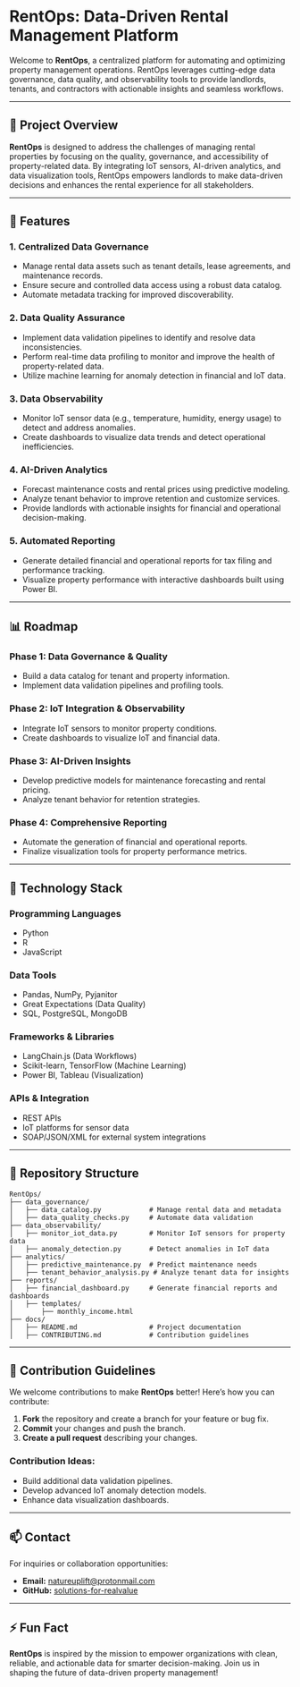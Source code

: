 # RentOps: Data-Driven Rental Management Platform

Welcome to **RentOps**, a centralized platform for automating and optimizing property management operations. RentOps leverages cutting-edge data governance, data quality, and observability tools to provide landlords, tenants, and contractors with actionable insights and seamless workflows.  

---

## 🚀 Project Overview

**RentOps** is designed to address the challenges of managing rental properties by focusing on the quality, governance, and accessibility of property-related data. By integrating IoT sensors, AI-driven analytics, and data visualization tools, RentOps empowers landlords to make data-driven decisions and enhances the rental experience for all stakeholders.

---

## 🌟 Features

### 1. **Centralized Data Governance**
- Manage rental data assets such as tenant details, lease agreements, and maintenance records.
- Ensure secure and controlled data access using a robust data catalog.
- Automate metadata tracking for improved discoverability.

### 2. **Data Quality Assurance**
- Implement data validation pipelines to identify and resolve data inconsistencies.
- Perform real-time data profiling to monitor and improve the health of property-related data.
- Utilize machine learning for anomaly detection in financial and IoT data.

### 3. **Data Observability**
- Monitor IoT sensor data (e.g., temperature, humidity, energy usage) to detect and address anomalies.
- Create dashboards to visualize data trends and detect operational inefficiencies.

### 4. **AI-Driven Analytics**
- Forecast maintenance costs and rental prices using predictive modeling.
- Analyze tenant behavior to improve retention and customize services.
- Provide landlords with actionable insights for financial and operational decision-making.

### 5. **Automated Reporting**
- Generate detailed financial and operational reports for tax filing and performance tracking.
- Visualize property performance with interactive dashboards built using Power BI.

---

## 📊 Roadmap

### **Phase 1**: Data Governance & Quality
- Build a data catalog for tenant and property information.
- Implement data validation pipelines and profiling tools.

### **Phase 2**: IoT Integration & Observability
- Integrate IoT sensors to monitor property conditions.
- Create dashboards to visualize IoT and financial data.

### **Phase 3**: AI-Driven Insights
- Develop predictive models for maintenance forecasting and rental pricing.
- Analyze tenant behavior for retention strategies.

### **Phase 4**: Comprehensive Reporting
- Automate the generation of financial and operational reports.
- Finalize visualization tools for property performance metrics.

---

## 🔨 Technology Stack

### **Programming Languages**
- Python
- R
- JavaScript

### **Data Tools**
- Pandas, NumPy, Pyjanitor
- Great Expectations (Data Quality)
- SQL, PostgreSQL, MongoDB

### **Frameworks & Libraries**
- LangChain.js (Data Workflows)
- Scikit-learn, TensorFlow (Machine Learning)
- Power BI, Tableau (Visualization)

### **APIs & Integration**
- REST APIs
- IoT platforms for sensor data
- SOAP/JSON/XML for external system integrations

---

## 📝 Repository Structure

```plaintext
RentOps/
├── data_governance/
│   ├── data_catalog.py            # Manage rental data and metadata
│   ├── data_quality_checks.py     # Automate data validation
├── data_observability/
│   ├── monitor_iot_data.py        # Monitor IoT sensors for property data
│   ├── anomaly_detection.py       # Detect anomalies in IoT data
├── analytics/
│   ├── predictive_maintenance.py  # Predict maintenance needs
│   ├── tenant_behavior_analysis.py # Analyze tenant data for insights
├── reports/
│   ├── financial_dashboard.py     # Generate financial reports and dashboards
│   ├── templates/
│       ├── monthly_income.html
├── docs/
│   ├── README.md                  # Project documentation
│   ├── CONTRIBUTING.md            # Contribution guidelines
```

---

## 🤝 Contribution Guidelines

We welcome contributions to make **RentOps** better! Here’s how you can contribute:

1. **Fork** the repository and create a branch for your feature or bug fix.
2. **Commit** your changes and push the branch.
3. **Create a pull request** describing your changes.

### Contribution Ideas:
- Build additional data validation pipelines.
- Develop advanced IoT anomaly detection models.
- Enhance data visualization dashboards.

---

## 📫 Contact

For inquiries or collaboration opportunities:

- **Email:** [natureuplift@protonmail.com](mailto:natureuplift@protonmail.com)
- **GitHub:** [solutions-for-realvalue](https://github.com/solutions-for-realvalue)

---

## ⚡ Fun Fact

**RentOps** is inspired by the mission to empower organizations with clean, reliable, and actionable data for smarter decision-making. Join us in shaping the future of data-driven property management!
